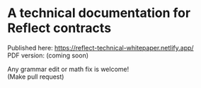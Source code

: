 # A technical documentation for Reflect contracts

Published here: https://reflect-technical-whitepaper.netlify.app/  
PDF version: (coming soon)

Any grammar edit or math fix is welcome!  
(Make pull request)

